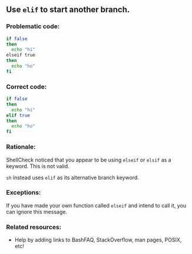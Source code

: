 ## Use `elif` to start another branch.

### Problematic code:

```sh
if false
then
  echo "hi"
elseif true
then
  echo "ho"
fi
```

### Correct code:

```sh
if false
then
  echo "hi"
elif true
then
  echo "ho"
fi
```
### Rationale:

ShellCheck noticed that you appear to be using `elseif` or `elsif` as a keyword. This is not valid.

`sh` instead uses `elif` as its alternative branch keyword.

### Exceptions:

If you have made your own function called `elseif` and intend to call it, you can ignore this message.

### Related resources:

* Help by adding links to BashFAQ, StackOverflow, man pages, POSIX, etc!